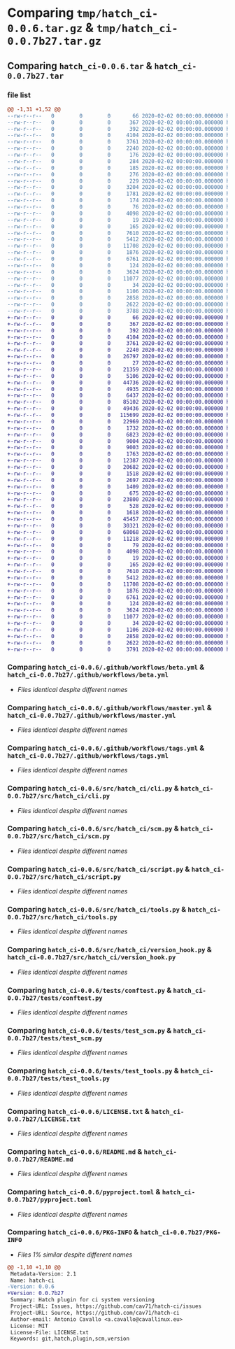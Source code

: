 # Comparing `tmp/hatch_ci-0.0.6.tar.gz` & `tmp/hatch_ci-0.0.7b27.tar.gz`

## Comparing `hatch_ci-0.0.6.tar` & `hatch_ci-0.0.7b27.tar`

### file list

```diff
@@ -1,31 +1,52 @@
--rw-r--r--   0        0        0       66 2020-02-02 00:00:00.000000 hatch_ci-0.0.6/.gitattributes
--rw-r--r--   0        0        0      367 2020-02-02 00:00:00.000000 hatch_ci-0.0.6/.pre-commit-config.yaml
--rw-r--r--   0        0        0      392 2020-02-02 00:00:00.000000 hatch_ci-0.0.6/Makefile
--rw-r--r--   0        0        0     4104 2020-02-02 00:00:00.000000 hatch_ci-0.0.6/.github/workflows/beta.yml
--rw-r--r--   0        0        0     3761 2020-02-02 00:00:00.000000 hatch_ci-0.0.6/.github/workflows/master.yml
--rw-r--r--   0        0        0     2240 2020-02-02 00:00:00.000000 hatch_ci-0.0.6/.github/workflows/tags.yml
--rw-r--r--   0        0        0      176 2020-02-02 00:00:00.000000 hatch_ci-0.0.6/.idea/.gitignore
--rw-r--r--   0        0        0      284 2020-02-02 00:00:00.000000 hatch_ci-0.0.6/.idea/hatch-github.iml
--rw-r--r--   0        0        0      185 2020-02-02 00:00:00.000000 hatch_ci-0.0.6/.idea/misc.xml
--rw-r--r--   0        0        0      276 2020-02-02 00:00:00.000000 hatch_ci-0.0.6/.idea/modules.xml
--rw-r--r--   0        0        0      229 2020-02-02 00:00:00.000000 hatch_ci-0.0.6/.idea/vcs.xml
--rw-r--r--   0        0        0     3204 2020-02-02 00:00:00.000000 hatch_ci-0.0.6/.idea/workspace.xml
--rw-r--r--   0        0        0     1781 2020-02-02 00:00:00.000000 hatch_ci-0.0.6/.idea/inspectionProfiles/Project_Default.xml
--rw-r--r--   0        0        0      174 2020-02-02 00:00:00.000000 hatch_ci-0.0.6/.idea/inspectionProfiles/profiles_settings.xml
--rw-r--r--   0        0        0       76 2020-02-02 00:00:00.000000 hatch_ci-0.0.6/src/hatch_ci/__init__.py
--rw-r--r--   0        0        0     4098 2020-02-02 00:00:00.000000 hatch_ci-0.0.6/src/hatch_ci/cli.py
--rw-r--r--   0        0        0       19 2020-02-02 00:00:00.000000 hatch_ci-0.0.6/src/hatch_ci/common.py
--rw-r--r--   0        0        0      165 2020-02-02 00:00:00.000000 hatch_ci-0.0.6/src/hatch_ci/hooks.py
--rw-r--r--   0        0        0     7610 2020-02-02 00:00:00.000000 hatch_ci-0.0.6/src/hatch_ci/scm.py
--rw-r--r--   0        0        0     5412 2020-02-02 00:00:00.000000 hatch_ci-0.0.6/src/hatch_ci/script.py
--rw-r--r--   0        0        0    11708 2020-02-02 00:00:00.000000 hatch_ci-0.0.6/src/hatch_ci/tools.py
--rw-r--r--   0        0        0     1876 2020-02-02 00:00:00.000000 hatch_ci-0.0.6/src/hatch_ci/version_hook.py
--rw-r--r--   0        0        0     6761 2020-02-02 00:00:00.000000 hatch_ci-0.0.6/tests/conftest.py
--rw-r--r--   0        0        0      124 2020-02-02 00:00:00.000000 hatch_ci-0.0.6/tests/requirements.txt
--rw-r--r--   0        0        0     3624 2020-02-02 00:00:00.000000 hatch_ci-0.0.6/tests/test_scm.py
--rw-r--r--   0        0        0    11077 2020-02-02 00:00:00.000000 hatch_ci-0.0.6/tests/test_tools.py
--rw-r--r--   0        0        0       34 2020-02-02 00:00:00.000000 hatch_ci-0.0.6/.gitignore
--rw-r--r--   0        0        0     1106 2020-02-02 00:00:00.000000 hatch_ci-0.0.6/LICENSE.txt
--rw-r--r--   0        0        0     2858 2020-02-02 00:00:00.000000 hatch_ci-0.0.6/README.md
--rw-r--r--   0        0        0     2622 2020-02-02 00:00:00.000000 hatch_ci-0.0.6/pyproject.toml
--rw-r--r--   0        0        0     3788 2020-02-02 00:00:00.000000 hatch_ci-0.0.6/PKG-INFO
+-rw-r--r--   0        0        0       66 2020-02-02 00:00:00.000000 hatch_ci-0.0.7b27/.gitattributes
+-rw-r--r--   0        0        0      367 2020-02-02 00:00:00.000000 hatch_ci-0.0.7b27/.pre-commit-config.yaml
+-rw-r--r--   0        0        0      392 2020-02-02 00:00:00.000000 hatch_ci-0.0.7b27/Makefile
+-rw-r--r--   0        0        0     4104 2020-02-02 00:00:00.000000 hatch_ci-0.0.7b27/.github/workflows/beta.yml
+-rw-r--r--   0        0        0     3761 2020-02-02 00:00:00.000000 hatch_ci-0.0.7b27/.github/workflows/master.yml
+-rw-r--r--   0        0        0     2240 2020-02-02 00:00:00.000000 hatch_ci-0.0.7b27/.github/workflows/tags.yml
+-rw-r--r--   0        0        0    26797 2020-02-02 00:00:00.000000 hatch_ci-0.0.7b27/build/qa-3.8-ubuntu-latest/coverage.xml
+-rw-r--r--   0        0        0       27 2020-02-02 00:00:00.000000 hatch_ci-0.0.7b27/build/qa-3.8-ubuntu-latest/coverage/.gitignore
+-rw-r--r--   0        0        0    21359 2020-02-02 00:00:00.000000 hatch_ci-0.0.7b27/build/qa-3.8-ubuntu-latest/coverage/coverage_html.js
+-rw-r--r--   0        0        0     5106 2020-02-02 00:00:00.000000 hatch_ci-0.0.7b27/build/qa-3.8-ubuntu-latest/coverage/d_7005a4ce5d73f943___init___py.html
+-rw-r--r--   0        0        0    44736 2020-02-02 00:00:00.000000 hatch_ci-0.0.7b27/build/qa-3.8-ubuntu-latest/coverage/d_7005a4ce5d73f943_cli_py.html
+-rw-r--r--   0        0        0     4935 2020-02-02 00:00:00.000000 hatch_ci-0.0.7b27/build/qa-3.8-ubuntu-latest/coverage/d_7005a4ce5d73f943_common_py.html
+-rw-r--r--   0        0        0     6437 2020-02-02 00:00:00.000000 hatch_ci-0.0.7b27/build/qa-3.8-ubuntu-latest/coverage/d_7005a4ce5d73f943_hooks_py.html
+-rw-r--r--   0        0        0    85102 2020-02-02 00:00:00.000000 hatch_ci-0.0.7b27/build/qa-3.8-ubuntu-latest/coverage/d_7005a4ce5d73f943_scm_py.html
+-rw-r--r--   0        0        0    49436 2020-02-02 00:00:00.000000 hatch_ci-0.0.7b27/build/qa-3.8-ubuntu-latest/coverage/d_7005a4ce5d73f943_script_py.html
+-rw-r--r--   0        0        0   115699 2020-02-02 00:00:00.000000 hatch_ci-0.0.7b27/build/qa-3.8-ubuntu-latest/coverage/d_7005a4ce5d73f943_tools_py.html
+-rw-r--r--   0        0        0    22969 2020-02-02 00:00:00.000000 hatch_ci-0.0.7b27/build/qa-3.8-ubuntu-latest/coverage/d_7005a4ce5d73f943_version_hook_py.html
+-rw-r--r--   0        0        0     1732 2020-02-02 00:00:00.000000 hatch_ci-0.0.7b27/build/qa-3.8-ubuntu-latest/coverage/favicon_32.png
+-rw-r--r--   0        0        0     6823 2020-02-02 00:00:00.000000 hatch_ci-0.0.7b27/build/qa-3.8-ubuntu-latest/coverage/index.html
+-rw-r--r--   0        0        0     9004 2020-02-02 00:00:00.000000 hatch_ci-0.0.7b27/build/qa-3.8-ubuntu-latest/coverage/keybd_closed.png
+-rw-r--r--   0        0        0     9003 2020-02-02 00:00:00.000000 hatch_ci-0.0.7b27/build/qa-3.8-ubuntu-latest/coverage/keybd_open.png
+-rw-r--r--   0        0        0     1763 2020-02-02 00:00:00.000000 hatch_ci-0.0.7b27/build/qa-3.8-ubuntu-latest/coverage/status.json
+-rw-r--r--   0        0        0    12387 2020-02-02 00:00:00.000000 hatch_ci-0.0.7b27/build/qa-3.8-ubuntu-latest/coverage/style.css
+-rw-r--r--   0        0        0    20682 2020-02-02 00:00:00.000000 hatch_ci-0.0.7b27/build/qa-3.8-ubuntu-latest/junit/junit.html
+-rw-r--r--   0        0        0     1518 2020-02-02 00:00:00.000000 hatch_ci-0.0.7b27/build/qa-3.8-ubuntu-latest/junit/junit.xml
+-rw-r--r--   0        0        0     2697 2020-02-02 00:00:00.000000 hatch_ci-0.0.7b27/build/qa-3.8-ubuntu-latest/mypy/index.html
+-rw-r--r--   0        0        0     1409 2020-02-02 00:00:00.000000 hatch_ci-0.0.7b27/build/qa-3.8-ubuntu-latest/mypy/mypy-html.css
+-rw-r--r--   0        0        0      675 2020-02-02 00:00:00.000000 hatch_ci-0.0.7b27/build/qa-3.8-ubuntu-latest/mypy/html/src/hatch_ci/__init__.py.html
+-rw-r--r--   0        0        0    23800 2020-02-02 00:00:00.000000 hatch_ci-0.0.7b27/build/qa-3.8-ubuntu-latest/mypy/html/src/hatch_ci/cli.py.html
+-rw-r--r--   0        0        0      528 2020-02-02 00:00:00.000000 hatch_ci-0.0.7b27/build/qa-3.8-ubuntu-latest/mypy/html/src/hatch_ci/common.py.html
+-rw-r--r--   0        0        0     1618 2020-02-02 00:00:00.000000 hatch_ci-0.0.7b27/build/qa-3.8-ubuntu-latest/mypy/html/src/hatch_ci/hooks.py.html
+-rw-r--r--   0        0        0    45457 2020-02-02 00:00:00.000000 hatch_ci-0.0.7b27/build/qa-3.8-ubuntu-latest/mypy/html/src/hatch_ci/scm.py.html
+-rw-r--r--   0        0        0    30321 2020-02-02 00:00:00.000000 hatch_ci-0.0.7b27/build/qa-3.8-ubuntu-latest/mypy/html/src/hatch_ci/script.py.html
+-rw-r--r--   0        0        0    68068 2020-02-02 00:00:00.000000 hatch_ci-0.0.7b27/build/qa-3.8-ubuntu-latest/mypy/html/src/hatch_ci/tools.py.html
+-rw-r--r--   0        0        0    11218 2020-02-02 00:00:00.000000 hatch_ci-0.0.7b27/build/qa-3.8-ubuntu-latest/mypy/html/src/hatch_ci/version_hook.py.html
+-rw-r--r--   0        0        0       79 2020-02-02 00:00:00.000000 hatch_ci-0.0.7b27/src/hatch_ci/__init__.py
+-rw-r--r--   0        0        0     4098 2020-02-02 00:00:00.000000 hatch_ci-0.0.7b27/src/hatch_ci/cli.py
+-rw-r--r--   0        0        0       19 2020-02-02 00:00:00.000000 hatch_ci-0.0.7b27/src/hatch_ci/common.py
+-rw-r--r--   0        0        0      165 2020-02-02 00:00:00.000000 hatch_ci-0.0.7b27/src/hatch_ci/hooks.py
+-rw-r--r--   0        0        0     7610 2020-02-02 00:00:00.000000 hatch_ci-0.0.7b27/src/hatch_ci/scm.py
+-rw-r--r--   0        0        0     5412 2020-02-02 00:00:00.000000 hatch_ci-0.0.7b27/src/hatch_ci/script.py
+-rw-r--r--   0        0        0    11708 2020-02-02 00:00:00.000000 hatch_ci-0.0.7b27/src/hatch_ci/tools.py
+-rw-r--r--   0        0        0     1876 2020-02-02 00:00:00.000000 hatch_ci-0.0.7b27/src/hatch_ci/version_hook.py
+-rw-r--r--   0        0        0     6761 2020-02-02 00:00:00.000000 hatch_ci-0.0.7b27/tests/conftest.py
+-rw-r--r--   0        0        0      124 2020-02-02 00:00:00.000000 hatch_ci-0.0.7b27/tests/requirements.txt
+-rw-r--r--   0        0        0     3624 2020-02-02 00:00:00.000000 hatch_ci-0.0.7b27/tests/test_scm.py
+-rw-r--r--   0        0        0    11077 2020-02-02 00:00:00.000000 hatch_ci-0.0.7b27/tests/test_tools.py
+-rw-r--r--   0        0        0       34 2020-02-02 00:00:00.000000 hatch_ci-0.0.7b27/.gitignore
+-rw-r--r--   0        0        0     1106 2020-02-02 00:00:00.000000 hatch_ci-0.0.7b27/LICENSE.txt
+-rw-r--r--   0        0        0     2858 2020-02-02 00:00:00.000000 hatch_ci-0.0.7b27/README.md
+-rw-r--r--   0        0        0     2622 2020-02-02 00:00:00.000000 hatch_ci-0.0.7b27/pyproject.toml
+-rw-r--r--   0        0        0     3791 2020-02-02 00:00:00.000000 hatch_ci-0.0.7b27/PKG-INFO
```

### Comparing `hatch_ci-0.0.6/.github/workflows/beta.yml` & `hatch_ci-0.0.7b27/.github/workflows/beta.yml`

 * *Files identical despite different names*

### Comparing `hatch_ci-0.0.6/.github/workflows/master.yml` & `hatch_ci-0.0.7b27/.github/workflows/master.yml`

 * *Files identical despite different names*

### Comparing `hatch_ci-0.0.6/.github/workflows/tags.yml` & `hatch_ci-0.0.7b27/.github/workflows/tags.yml`

 * *Files identical despite different names*

### Comparing `hatch_ci-0.0.6/src/hatch_ci/cli.py` & `hatch_ci-0.0.7b27/src/hatch_ci/cli.py`

 * *Files identical despite different names*

### Comparing `hatch_ci-0.0.6/src/hatch_ci/scm.py` & `hatch_ci-0.0.7b27/src/hatch_ci/scm.py`

 * *Files identical despite different names*

### Comparing `hatch_ci-0.0.6/src/hatch_ci/script.py` & `hatch_ci-0.0.7b27/src/hatch_ci/script.py`

 * *Files identical despite different names*

### Comparing `hatch_ci-0.0.6/src/hatch_ci/tools.py` & `hatch_ci-0.0.7b27/src/hatch_ci/tools.py`

 * *Files identical despite different names*

### Comparing `hatch_ci-0.0.6/src/hatch_ci/version_hook.py` & `hatch_ci-0.0.7b27/src/hatch_ci/version_hook.py`

 * *Files identical despite different names*

### Comparing `hatch_ci-0.0.6/tests/conftest.py` & `hatch_ci-0.0.7b27/tests/conftest.py`

 * *Files identical despite different names*

### Comparing `hatch_ci-0.0.6/tests/test_scm.py` & `hatch_ci-0.0.7b27/tests/test_scm.py`

 * *Files identical despite different names*

### Comparing `hatch_ci-0.0.6/tests/test_tools.py` & `hatch_ci-0.0.7b27/tests/test_tools.py`

 * *Files identical despite different names*

### Comparing `hatch_ci-0.0.6/LICENSE.txt` & `hatch_ci-0.0.7b27/LICENSE.txt`

 * *Files identical despite different names*

### Comparing `hatch_ci-0.0.6/README.md` & `hatch_ci-0.0.7b27/README.md`

 * *Files identical despite different names*

### Comparing `hatch_ci-0.0.6/pyproject.toml` & `hatch_ci-0.0.7b27/pyproject.toml`

 * *Files identical despite different names*

### Comparing `hatch_ci-0.0.6/PKG-INFO` & `hatch_ci-0.0.7b27/PKG-INFO`

 * *Files 1% similar despite different names*

```diff
@@ -1,10 +1,10 @@
 Metadata-Version: 2.1
 Name: hatch-ci
-Version: 0.0.6
+Version: 0.0.7b27
 Summary: Hatch plugin for ci system versioning
 Project-URL: Issues, https://github.com/cav71/hatch-ci/issues
 Project-URL: Source, https://github.com/cav71/hatch-ci
 Author-email: Antonio Cavallo <a.cavallo@cavallinux.eu>
 License: MIT
 License-File: LICENSE.txt
 Keywords: git,hatch,plugin,scm,version
```

